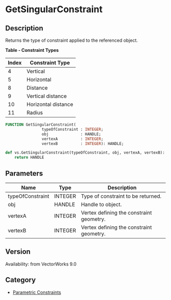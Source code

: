 # GetSingularConstraint

## Description
Returns the type of constraint applied to the referenced object.

**Table - Constraint Types**

| Index | Constraint Type      |
|-------|---------------------|
| 4     | Vertical            |
| 5     | Horizontal          |
| 8     | Distance            |
| 9     | Vertical distance   |
| 10    | Horizontal distance |
| 11    | Radius              |

```pascal
FUNCTION GetSingularConstraint(
				typeOfConstraint : INTEGER;
				obj              : HANDLE;
				vertexA          : INTEGER;
				vertexB          : INTEGER): HANDLE;
```

```python
def vs.GetSingularConstraint(typeOfConstraint, obj, vertexA, vertexB):
    return HANDLE
```

## Parameters
|Name|Type|Description|
|---|---|---|
|typeOfConstraint|INTEGER|Type of constraint to be returned.|
|obj|HANDLE|Handle to object.|
|vertexA|INTEGER|Vertex defining the constraint geometry.|
|vertexB|INTEGER|Vertex defining the constraint geometry.|

## Version
Availability: from VectorWorks 9.0

## Category
* [Parametric Constraints](../Categories/Parametric%20Constraints.md)

